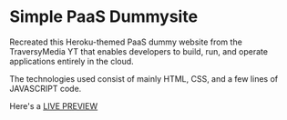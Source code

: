 # Simple PaaS Dummysite

Recreated this Heroku-themed PaaS dummy website from the TraversyMedia YT that enables developers to build, run, and operate applications entirely in the cloud.

The technologies used consist of mainly HTML, CSS, and a few lines of JAVASCRIPT code.

Here's a <a href="https://loruki-dummysite.netlify.app">LIVE PREVIEW</a>
